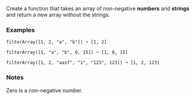 
Create a function that takes an array of non-negative **numbers** and **strings** and return a new array without the strings.

### Examples

```
filterArray([1, 2, "a", "b"]) ➞ [1, 2]

filterArray([1, "a", "b", 0, 15]) ➞ [1, 0, 15]

filterArray([1, 2, "aasf", "1", "123", 123]) ➞ [1, 2, 123]
```

### Notes

Zero is a non-negative number.
